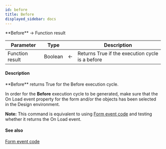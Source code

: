 ```yaml
---
id: before
title: Before
displayed_sidebar: docs
---
```


<!--REF #_command_.Before.Syntax-->**Before**  -> Function result<!-- END REF-->
<!--REF #_command_.Before.Params-->
| Parameter | Type |  | Description |
| --- | --- | --- | --- |
| Function result | Boolean | <- | Returns True if the execution cycle is a before |

<!-- END REF-->

#### Description 

<!--REF #_command_.Before.Summary-->**Before** returns True for the Before execution cycle.<!-- END REF-->

In order for the **Before** execution cycle to be generated, make sure that the On Load event property for the form and/or the objects has been selected in the Design environment.

**Note:** This command is equivalent to using [Form event code](form-event-code.md) and testing whether it returns the On Load event.

#### See also 

[Form event code](form-event-code.md)  